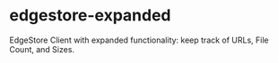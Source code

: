 # edgestore-expanded
EdgeStore Client with expanded functionality: keep track of URLs, File Count, and Sizes.
